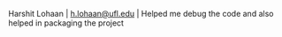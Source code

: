 Harshit Lohaan | h.lohaan@ufl.edu | Helped me debug the code and also helped in packaging the project
